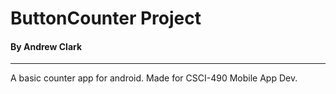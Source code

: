 # ButtonCounter Project
#### By Andrew Clark
---
A basic counter app for android.
Made for CSCI-490 Mobile App Dev.